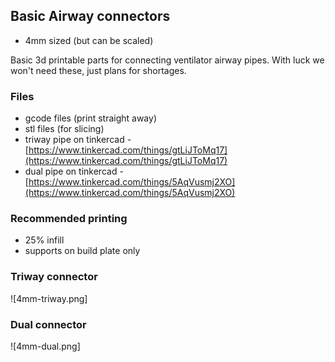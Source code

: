 ## Basic Airway connectors

- 4mm sized (but can be scaled)

Basic 3d printable parts for connecting ventilator airway pipes. With luck we won't need these, just plans for shortages.

### Files

- gcode files (print straight away)
- stl files (for slicing)
- triway pipe on tinkercad - [https://www.tinkercad.com/things/gtLiJToMq17](https://www.tinkercad.com/things/gtLiJToMq17)
- dual pipe on tinkercad - [https://www.tinkercad.com/things/5AqVusmj2XO](https://www.tinkercad.com/things/5AqVusmj2XO)

### Recommended printing

- 25% infill
- supports on build plate only

### Triway connector

![4mm-triway.png]


### Dual connector

![4mm-dual.png]
